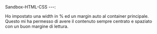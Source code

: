 Sandbox-HTML-CSS ---:

Ho impostato una width in % ed un margin auto al container principale. Questo mi ha permesso di avere il contenuto sempre centrato e spaziato con un buon margine di lettura.